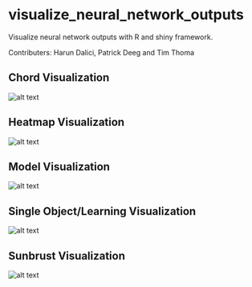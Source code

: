 # visualize_neural_network_outputs

Visualize neural network outputs with R and shiny framework.

Contributers: Harun Dalici, Patrick Deeg and Tim Thoma

## Chord Visualization
![alt text](https://github.com/hd016/visualize_neural_network_outputs/blob/master/images/choard.png)


## Heatmap Visualization
![alt text](https://github.com/hd016/visualize_neural_network_outputs/blob/master/images/heatmap.png)


## Model Visualization
![alt text](https://github.com/hd016/visualize_neural_network_outputs/blob/master/images/models.png)


## Single Object/Learning Visualization
![alt text](https://github.com/hd016/visualize_neural_network_outputs/blob/master/images/singlecons.png)


## Sunbrust Visualization
![alt text](https://github.com/hd016/visualize_neural_network_outputs/blob/master/images/sunburst1.png)
